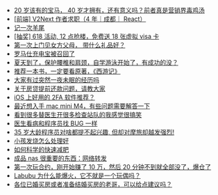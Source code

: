 + [20 岁该有的宝马， 40 岁才拥有，还有意义吗？前者真是营销界毒鸡汤](https://www.v2ex.com/t/1139066)
+ [[前端] V2Next 作者求职（4 年｜成都｜ React）](https://www.v2ex.com/t/1139047)
+ [记一次羊尾](https://www.v2ex.com/t/1139128)
+ [[抽奖] 618 活动, 12 点抢楼，免费送 18 张虚拟 visa 卡](https://www.v2ex.com/t/1139126)
+ [第一次上门见女方父母， 带什么礼品好？](https://www.v2ex.com/t/1139071)
+ [罗马仕充电宝被召回了](https://www.v2ex.com/t/1139041)
+ [夏天到了，保护腰椎和肩颈，自学游泳开始了，有成功的没？](https://www.v2ex.com/t/1139036)
+ [推荐一本书，一定要看原著，《西游记》](https://www.v2ex.com/t/1139038)
+ [大家有过突然一夜未眠的经历吗](https://www.v2ex.com/t/1139031)
+ [关于房贷提前还款问题，请教大家](https://www.v2ex.com/t/1139184)
+ [iOS 上好用的 2FA 软件推荐？](https://www.v2ex.com/t/1139101)
+ [最近想入手 mac mini M4，有些问题需要解答一下](https://www.v2ex.com/t/1139037)
+ [看到很多替医生开很多检查站队的我感觉很搞笑](https://www.v2ex.com/t/1139333)
+ [医生看病和程序员找 BUG 一样](https://www.v2ex.com/t/1139119)
+ [35 岁大龄程序员对啥都提不起兴趣, 但却对摩旅却越发强烈!](https://www.v2ex.com/t/1139315)
+ [小孩发烧怎么处理好](https://www.v2ex.com/t/1139195)
+ [如何科学的快速减肥](https://www.v2ex.com/t/1139160)
+ [成品 nas 很重要的东西：网络转发](https://www.v2ex.com/t/1139234)
+ [第一次玩合约，刚开始赚了 10 万，然后 20 分钟不到就全部没了，爆仓了](https://www.v2ex.com/t/1139250)
+ [Labubu 为什么能爆火，它不就是一个玩偶吗？](https://www.v2ex.com/t/1139343)
+ [各位已婚买房或者准备结婚买房的老哥，可以给点建议吗？](https://www.v2ex.com/t/1139365)
